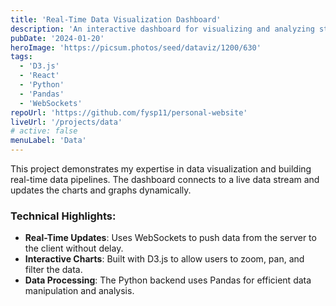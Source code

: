```yaml
---
title: 'Real-Time Data Visualization Dashboard'
description: 'An interactive dashboard for visualizing and analyzing streaming data, built with D3.js, React, and a Python backend.'
pubDate: '2024-01-20'
heroImage: 'https://picsum.photos/seed/dataviz/1200/630'
tags:
  - 'D3.js'
  - 'React'
  - 'Python'
  - 'Pandas'
  - 'WebSockets'
repoUrl: 'https://github.com/fysp11/personal-website'
liveUrl: '/projects/data'
# active: false
menuLabel: 'Data'
---
```


This project demonstrates my expertise in data visualization and building real-time data pipelines. The dashboard connects to a live data stream and updates the charts and graphs dynamically.

### Technical Highlights:

- **Real-Time Updates**: Uses WebSockets to push data from the server to the client without delay.
- **Interactive Charts**: Built with D3.js to allow users to zoom, pan, and filter the data.
- **Data Processing**: The Python backend uses Pandas for efficient data manipulation and analysis.



